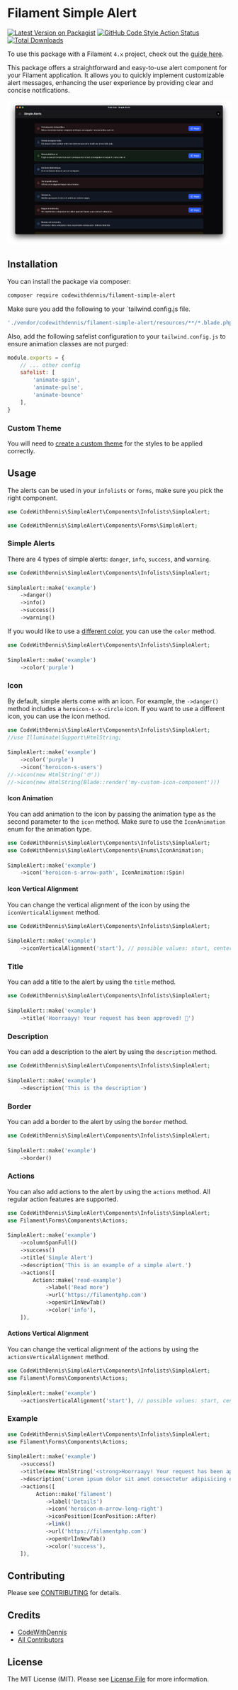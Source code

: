 # Filament Simple Alert

[![Latest Version on Packagist](https://img.shields.io/packagist/v/codewithdennis/filament-simple-alert.svg?style=flat-square)](https://packagist.org/packages/codewithdennis/filament-simple-alert)
[![GitHub Code Style Action Status](https://img.shields.io/github/actions/workflow/status/codewithdennis/filament-simple-alert/pint.yml?branch=main&label=code%20style&style=flat-square)](https://github.com/codewithdennis/filament-simple-alert/actions?query=workflow%3A"Fix+PHP+code+styling"+branch%3Amain)
[![Total Downloads](https://img.shields.io/packagist/dt/codewithdennis/filament-simple-alert.svg?style=flat-square)](https://packagist.org/packages/codewithdennis/filament-simple-alert)

To use this package with a Filament `4.x` project, check out the [guide here](https://github.com/CodeWithDennis/filament-simple-alert/tree/4.x).

This package offers a straightforward and easy-to-use alert component for your Filament application. It allows you to quickly implement customizable alert messages, enhancing the user experience by
providing clear and concise notifications.

![Simple Alert](https://github.com/CodeWithDennis/filament-simple-alert/raw/3.x/resources/screenshots/thumbnail.png)

## Installation

You can install the package via composer:

```bash
composer require codewithdennis/filament-simple-alert
```

Make sure you add the following to your `tailwind.config.js file.

```bash
'./vendor/codewithdennis/filament-simple-alert/resources/**/*.blade.php',
```

Also, add the following safelist configuration to your `tailwind.config.js` to ensure animation classes are not purged:

```js
module.exports = {
    // ... other config
    safelist: [
        'animate-spin',
        'animate-pulse',
        'animate-bounce'
    ],
}
```

### Custom Theme

You will need to [create a custom theme](https://filamentphp.com/docs/3.x/panels/themes#creating-a-custom-theme) for the styles to be applied correctly.

## Usage

The alerts can be used in your `infolists` or `forms`, make sure you pick the right component.

```php
use CodeWithDennis\SimpleAlert\Components\Infolists\SimpleAlert;
```

```php
use CodeWithDennis\SimpleAlert\Components\Forms\SimpleAlert;
```

### Simple Alerts

There are 4 types of simple alerts: `danger`, `info`, `success`, and `warning`.

```php
use CodeWithDennis\SimpleAlert\Components\Infolists\SimpleAlert;

SimpleAlert::make('example')
    ->danger()
    ->info()
    ->success()
    ->warning()
```

If you would like to use a [different color](https://filamentphp.com/docs/3.x/support/colors), you can use the `color` method.

```php
use CodeWithDennis\SimpleAlert\Components\Infolists\SimpleAlert;

SimpleAlert::make('example')
    ->color('purple')
```

### Icon

By default, simple alerts come with an icon. For example, the `->danger()` method includes a `heroicon-s-x-circle` icon. If you want to use a different icon, you can use the icon method.

```php
use CodeWithDennis\SimpleAlert\Components\Infolists\SimpleAlert;
//use Illuminate\Support\HtmlString;

SimpleAlert::make('example')
    ->color('purple')
    ->icon('heroicon-s-users')
//->icon(new HtmlString('🤓'))
//->icon(new HtmlString(Blade::render('my-custom-icon-component')))
```

#### Icon Animation

You can add animation to the icon by passing the animation type as the second parameter to the `icon` method. Make sure to use the `IconAnimation` enum for the animation type.

```php
use CodeWithDennis\SimpleAlert\Components\Infolists\SimpleAlert;
use CodeWithDennis\SimpleAlert\Components\Enums\IconAnimation;

SimpleAlert::make('example')
    ->icon('heroicon-s-arrow-path', IconAnimation::Spin)
```

#### Icon Vertical Alignment

You can change the vertical alignment of the icon by using the `iconVerticalAlignment` method.

```php
use CodeWithDennis\SimpleAlert\Components\Infolists\SimpleAlert;

SimpleAlert::make('example')
    ->iconVerticalAlignment('start'), // possible values: start, center
``` 

### Title

You can add a title to the alert by using the `title` method.

```php
use CodeWithDennis\SimpleAlert\Components\Infolists\SimpleAlert;

SimpleAlert::make('example')
    ->title('Hoorraayy! Your request has been approved! 🎉')
```

### Description

You can add a description to the alert by using the `description` method.

```php
use CodeWithDennis\SimpleAlert\Components\Infolists\SimpleAlert;

SimpleAlert::make('example')
    ->description('This is the description')
```

### Border

You can add a border to the alert by using the `border` method.

```php
use CodeWithDennis\SimpleAlert\Components\Infolists\SimpleAlert;

SimpleAlert::make('example')
    ->border()
```
### Actions

You can also add actions to the alert by using the `actions` method. All regular action features are supported.

```php
use CodeWithDennis\SimpleAlert\Components\Infolists\SimpleAlert;
use Filament\Forms\Components\Actions;

SimpleAlert::make('example')
    ->columnSpanFull()
    ->success()
    ->title('Simple Alert')
    ->description('This is an example of a simple alert.')
    ->actions([
        Action::make('read-example')
            ->label('Read more')
            ->url('https://filamentphp.com')
            ->openUrlInNewTab()
            ->color('info'),
    ]),
```

#### Actions Vertical Alignment

You can change the vertical alignment of the actions by using the `actionsVerticalAlignment` method.

```php
use CodeWithDennis\SimpleAlert\Components\Infolists\SimpleAlert;
use Filament\Forms\Components\Actions;

SimpleAlert::make('example')
    ->actionsVerticalAlignment('start'), // possible values: start, center
```


### Example

```php
use CodeWithDennis\SimpleAlert\Components\Infolists\SimpleAlert;
use Filament\Forms\Components\Actions;

SimpleAlert::make('example')
    ->success()
    ->title(new HtmlString('<strong>Hoorraayy! Your request has been approved! 🎉</strong>'))
    ->description('Lorem ipsum dolor sit amet consectetur adipisicing elit.')
    ->actions([
         Action::make('filament')
            ->label('Details')
            ->icon('heroicon-m-arrow-long-right')
            ->iconPosition(IconPosition::After)
            ->link()
            ->url('https://filamentphp.com')
            ->openUrlInNewTab()
            ->color('success'),
    ]),
```

## Contributing

Please see [CONTRIBUTING](.github/CONTRIBUTING.md) for details.

## Credits

- [CodeWithDennis](https://github.com/CodeWithDennis)
- [All Contributors](../../contributors)

## License

The MIT License (MIT). Please see [License File](LICENSE.md) for more information.
